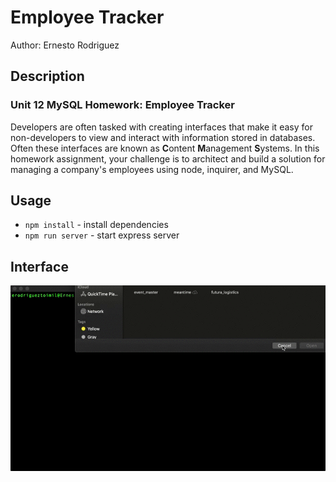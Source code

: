 # Employee Tracker

Author: Ernesto Rodriguez

## Description

### Unit 12 MySQL Homework: Employee Tracker

Developers are often tasked with creating interfaces that make it easy for non-developers to view and interact with information stored in databases. Often these interfaces are known as **C**ontent **M**anagement **S**ystems. In this homework assignment, your challenge is to architect and build a solution for managing a company's employees using node, inquirer, and MySQL.

## Usage

- `npm install` - install dependencies
- `npm run server` - start express server

## Interface

![Employee Tracker](assets/employee-tracker.gif)
